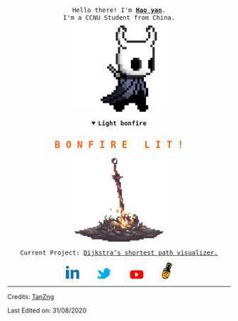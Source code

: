   <p align="center">
  <br>
  <samp>
    Hello there! I'm <b><a rel="nofollow noopener noreferrer" target="_blank" href="https://159357254680.github.io/archives/">Hao yan</a></b>.
    <br>I'm a CCNU Student from China.<br>
</samp>
  <img src="https://raw.githubusercontent.com/TanZng/TanZng/master/assets/hollor_knight3.gif" width="200">
</p>
<details align="center" open="">
<summary> <b> <samp> Light bonfire </samp></b></summary>
<samp>
 <b><h2 style="color: #fc6203">B O N F I R E &nbsp; L I T !</h2> </b>
<img src="https://raw.githubusercontent.com/TanZng/TanZng/master/assets/bonefire.gif" width="200">
<p>Current Project: <a href="https://github.com/TanZng/dijkstras-shortest-path">Dijkstra’s shortest path visualizer.</a></p>
<p align="center">
  <a rel="nofollow noopener noreferrer" target="_blank" href="https://www.linkedin.com/in/tania-r-zuniga/">
  <img src="https://raw.githubusercontent.com/TanZng/TanZng/master/assets/linkedin.png" width="30px" alt="LinkedIn"></a>
  &nbsp; 
  &nbsp;
  <a rel="nofollow noopener noreferrer" target="_blank" href="https://twitter.com/tanx_dev">
  <img src="https://raw.githubusercontent.com/TanZng/TanZng/master/assets/twitter.png" width="30px" alt="Twitter"></a>
  &nbsp; 
  &nbsp;
  <a rel="nofollow noopener noreferrer" target="_blank" href="https://www.youtube.com/channel/UCbBb1mcQ3nG-5B5Md5wJXzw">
  <img src="https://raw.githubusercontent.com/TanZng/TanZng/master/assets/youtube.png" width="30px" alt="YouTube"></a>
  &nbsp;
  &nbsp;
  <a rel="nofollow noopener noreferrer" target="_blank" href="https://tanx.dev/estus-flask">
  <img src="https://raw.githubusercontent.com/TanZng/TanZng/master/assets/estus_flask.png" width="23px" alt="Secret"></a>
</p> 
</samp>
</details>
<hr>
<p>Credits: <a href="https://github.com/TanZng">TanZng</a></p>
<p>Last Edited on: 31/08/2020</p> 
